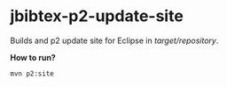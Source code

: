 # jbibtex-p2-update-site

Builds and p2 update site for Eclipse in *target/repository*.

**How to run?**

    mvn p2:site
